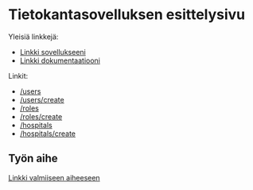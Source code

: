 ﻿# Tietokantasovelluksen esittelysivu

Yleisiä linkkejä:

* [Linkki sovellukseeni](http://krislaut.users.cs.helsinki.fi/tsoha/)
* [Linkki dokumentaatiooni](doc/dokumentaatio.pdf)

Linkit:
* [/users](http://krislaut.users.cs.helsinki.fi/tsoha/users)
* [/users/create](http://krislaut.users.cs.helsinki.fi/tsoha/users/create)
* [/roles](http://krislaut.users.cs.helsinki.fi/tsoha/roles)
* [/roles/create](http://krislaut.users.cs.helsinki.fi/tsoha/roles/create)
* [/hospitals](http://krislaut.users.cs.helsinki.fi/tsoha/hospitals)
* [/hospitals/create](http://krislaut.users.cs.helsinki.fi/tsoha/hospitals/create)

## Työn aihe

[Linkki valmiiseen aiheeseen](http://advancedkittenry.github.io/suunnittelu_ja_tyoymparisto/aiheet/Laakariaseman_tyovuorolista.html) 

